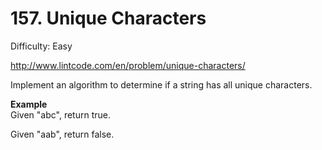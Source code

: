 # 157. Unique Characters

Difficulty: Easy

http://www.lintcode.com/en/problem/unique-characters/

Implement an algorithm to determine if a string has all unique characters.

**Example**  
Given "abc", return true.

Given "aab", return false.
